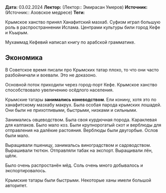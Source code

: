 **Дата:** 03.02.2024
**Лектор:** (Лектор:: Эмирасан Умеров)
**Источник:** (Источник:: Азовское медресе)
**Теги:** 

Крымское ханство принял Ханафитский мазхаб. Суфизм играл большую роль в распространнении Ислама. Центрами культуры били город Кефе и Къырым. 

Мухаммад Кефевий написал книгу по арабской грамматике.

## Экономика

В Советское время писали про Крымских татар плохо, то что они часто разбойничали и воевали. Это не доказоно.

Основной поток приходили через город-порт Кефе. Крымское ханство способствовало увеличению осёдлого населения.

Крымские татары **занимались коневодством**. Ели конину, хотя это по ханафитскому мазхабу макрух. Была особая парода крымских лошадей. Они были не прихотливыми, быстрыми, низками и сильными.

Занимались овцеводством. Была своя курдючная порода. Караклевая для калпаков. Было мало коз. Были крупнорогатый скот и верблюды для отправления на далёкие растояния. Верблюды были двугорбые. Ослов были мало.

Выращивали пшеницу, занимальсь виноградством и садоводством. Вырашивали тютюн. Отправляли табак на экспорт. Выращивали лён, щёлк.

Было очень распростанён мёд. Соль очень много добывалось и экспортировалось.

Крымские татары были быстрыми. Некоторые ханы имели большой авторитет.
